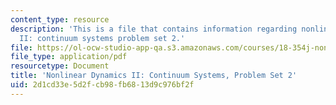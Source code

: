 ```yaml
---
content_type: resource
description: 'This is a file that contains information regarding nonlinear dynamics
  II: continuum systems problem set 2.'
file: https://ol-ocw-studio-app-qa.s3.amazonaws.com/courses/18-354j-nonlinear-dynamics-ii-continuum-systems-spring-2015/2d1cd33e5d2fcb98fb6813d9c976bf2f_MIT18_354JS15_PSet2.pdf
file_type: application/pdf
resourcetype: Document
title: 'Nonlinear Dynamics II: Continuum Systems, Problem Set 2'
uid: 2d1cd33e-5d2f-cb98-fb68-13d9c976bf2f
---
```

